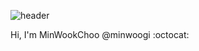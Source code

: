 ![header](https://capsule-render.vercel.app/api?type=soft&color=gradient&height=300&section=header&text=Hello!%20minwoogi&fontSize=90)

 Hi, I'm MinWookChoo @minwoogi :octocat:
